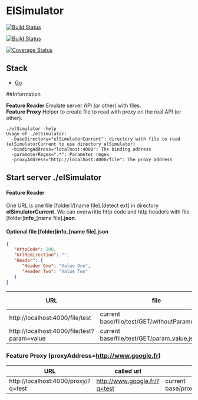 ElSimulator
========

[![Build Status](https://drone.io/github.com/sjeandeaux/elSimulator/status.png)](https://drone.io/github.com/sjeandeaux/elSimulator/latest) 

[![Build Status](https://travis-ci.org/sjeandeaux/elSimulator.svg?branch=master)](https://travis-ci.org/sjeandeaux/elSimulator)

[![Coverage Status](https://coveralls.io/repos/sjeandeaux/elSimulator/badge.svg?branch=master)](https://coveralls.io/r/sjeandeaux/elSimulator?branch=master)

## Stack

* [Go](https://golang.org/)

##Information

**Feature Reader** Emulate server API (or other) with files.<br/>
**Feature Proxy** Helper to create file to read with proxy on the real API (or other).

```
./elSimulator -help
Usage of ./elSimulator:
  -baseDirectory="elSimulatorCurrent": directory with file to read (elSimulatorCurrent to use directory elSimulator)
  -bindingAddress="localhost:4000": The binding address
  -parameterRegex=".*": Parameter regex
  -proxyAddress="http://localhost:4000/file": The proxy address
```

## Start server ./elSimulator

#### Feature Reader

One URL is one file [folder]/[name file].[detect ext] in directory **elSimulatorCurrent**.
We can overwritte http code and http headers with file [folder]**info_**[name file]**.json**. 

#### Optional file [folder]info_[name file].json
```json
{
   "HttpCode": 200,
   "UrlRedirection": "",
   "Header": {
      "Header One": "Value One",
	  "Header Two": "Value Two"
   }
}
```

|URL|file|file info|http code|
|----|----|----|----|
|http://localhost:4000/file/test|current base/file/test/GET/withoutParameter.xml|current base/file/test/GET/info_withoutParameter.json|500|
|http://localhost:4000/file/test?param=value|current base/file/test/GET/param_value.json|current base/file/test/GET/info_param_value.json|203|


### Feature Proxy (proxyAddress=http://www.google.fr)

|URL|called url|file|
|----|----|----|
|http://localhost:4000/proxy/?q=test|http://www.google.fr/?q=test|current base/proxy/GET/q_test|
